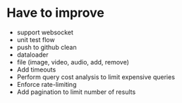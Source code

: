 # Have to improve
- support websocket
- unit test flow
- push to github clean
- dataloader
- file (image, video, audio, add, remove)
- Add timeouts
- Perform query cost analysis to limit expensive queries
- Enforce rate-limiting
- Add pagination to limit number of results
<!-- - Implement depth limiting -->
<!-- - whitelist for allowed characters -->
<!-- - role on each query or mutation -->
<!-- - Automatic Persisted Queries (APQ) -->

<!-- {
  "jwtToken": "Bearer "
} -->